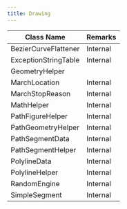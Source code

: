 ```yaml
---
title: Drawing
---
```


|Class Name|Remarks|
|-|-|
|BezierCurveFlattener|Internal|
|ExceptionStringTable|Internal|
|GeometryHelper||
|MarchLocation|Internal|
|MarchStopReason|Internal|
|MathHelper|Internal|
|PathFigureHelper|Internal|
|PathGeometryHelper|Internal|
|PathSegmentData|Internal|
|PathSegmentHelper|Internal|
|PolylineData|Internal|
|PolylineHelper|Internal|
|RandomEngine|Internal|
|SimpleSegment|Internal|
